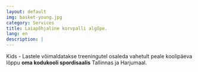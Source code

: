 ```yaml
---
layout: default
img: basket-young.jpg
category: Services
title: Laiapõhjaline korvpalli algõpe.
lang: en
description: |
---
```

Kids - Lastele võimaldatakse treeningutel osaleda vahetult peale koolipäeva lõppu **oma kodukooli spordisaalis** Tallinnas ja Harjumaal.